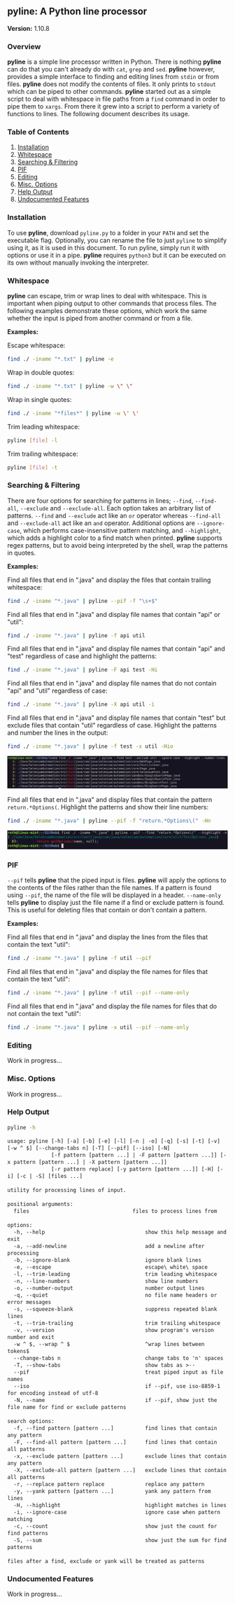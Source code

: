 ## pyline: A Python line processor

**Version:** 1.10.8

### Overview

**pyline** is a simple line processor written in Python. There is nothing **pyline** can do that you can't already do
with `cat`, `grep` and `sed`. **pyline** however, provides a simple interface to finding and editing lines from `stdin`
or from files. **pyline** does not modify the contents of files. It only prints to `stdout` which can be piped to other
commands. **pyline** started out as a simple script to deal with whitespace in file paths from a `find` command in
order to pipe them to `xargs`. From there it grew into a script to perform a variety of functions to lines. The
following document describes its usage.

### Table of Contents

1. [Installation](#Installation)
2. [Whitespace](#Whitespace)
3. [Searching & Filtering](#Searching--Filtering)
4. [PIF](#PIF)
5. [Editing](#Editing)
6. [Misc. Options](#Misc-Options)
7. [Help Output](#Help-Output)
8. [Undocumented Features](#Undocumented-Features)

### Installation

To use **pyline**, download `pyline.py` to a folder in your `PATH` and set the executable flag. Optionally, you can
rename the file to just `pyline` to simplify using it, as it is used in this document. To run pyline, simply run it with
options or use it in a pipe. **pyline** requires `python3` but it can be executed on its own without manually invoking
the interpreter.

### Whitespace

**pyline** can escape, trim or wrap lines to deal with whitespace. This is important when piping output to other
commands that process files. The following examples demonstrate these options, which work the same whether the input is
piped from another command or from a file.

**Examples:**

Escape whitespace:

```bash
find ./ -iname "*.txt" | pyline -e
```

Wrap in double quotes:

```bash
find ./ -iname "*.txt" | pyline -w \" \"
```

Wrap in single quotes:

```bash
find ./ -iname "*files*" | pyline -w \' \'
```

Trim leading whitespace:

```bash
pyline [file] -l
```

Trim trailing whitespace:

```bash
pyline [file] -t
```

### Searching & Filtering

There are four options for searching for patterns in lines; `--find`, `--find-all`, `--exclude` and `--exclude-all`.
Each option takes an arbitrary list of patterns. `--find` and `--exclude` act like an `or` operator whereas `--find-all`
and `--exclude-all` act like an `and` operator. Additional options are `--ignore-case`, which performs case-insensitive
pattern matching, and `--highlight`, which adds a highlight color to a find match when printed. **pyline** supports
regex patterns, but to avoid being interpreted by the shell, wrap the patterns in quotes.

**Examples:**

Find all files that end in ".java" and display the files that contain trailing whitespace:

```bash
find ./ -iname "*.java" | pyline --pif -f "\s+$"
```

Find all files that end in ".java" and display file names that contain "api" or "util":

```bash
find ./ -iname "*.java" | pyline -f api util
```

Find all files that end in ".java" and display file names that contain "api" and "test" regardless of case and highlight
the
patterns:

```bash
find ./ -iname "*.java" | pyline -F api test -Hi
```

Find all files that end in ".java" and display file names that do not contain "api" and "util" regardless of case:

```bash
find ./ -iname "*.java" | pyline -X api util -i
```

Find all files that end in ".java" and display file names that contain "test" but exclude files that contain "util"
regardless of case. Highlight the patterns and number the lines in the output:

```bash
find ./ -iname "*.java" | pyline -f test -x util -Hio
```

![find.png](./screenshots/find.png)

Find all files that end in ".java" and display files that contain the pattern `return.*Options(`. Highlight the patterns
and show their line numbers:

```bash
find ./ -iname "*.java" | pyline --pif -f "return.*Options\(" -Hn
```

![find.png](./screenshots/find-regex.png)

### PIF

`--pif` tells **pyline** that the piped input is files. **pyline** will apply the options to the contents of the files
rather than the file names. If a pattern is found using `--pif`, the name of the file will be displayed in a header.
`--name-only` tells **pyline** to display just the file name if a find or exclude pattern is found. This is useful for
deleting files that contain or don't contain a pattern.

**Examples:**

Find all files that end in ".java" and display the lines from the files that contain the text "util":

```bash
find ./ -iname "*.java" | pyline -f util --pif
```

Find all files that end in ".java" and display the file names for files that contain the text "util":

```bash
find ./ -iname "*.java" | pyline -f util --pif --name-only
```

Find all files that end in ".java" and display the file names for files that do not contain the text "util":

```bash
find ./ -iname "*.java" | pyline -x util --pif --name-only
```

### Editing

Work in progress...

### Misc. Options

Work in progress...

### Help Output

```bash
pyline -h
```

```
usage: pyline [-h] [-a] [-b] [-e] [-l] [-n | -o] [-q] [-s] [-t] [-v] [-w ^ $] [--change-tabs n] [-T] [--pif] [--iso] [-N]
              [-f pattern [pattern ...] | -F pattern [pattern ...]] [-x pattern [pattern ...] | -X pattern [pattern ...]]
              [-r pattern replace] [-y pattern [pattern ...]] [-H] [-i] [-c | -S] [files ...]

utility for processing lines of input.

positional arguments:
  files                                 files to process lines from

options:
  -h, --help                                show this help message and exit
  -a, --add-newline                         add a newline after processing
  -b, --ignore-blank                        ignore blank lines
  -e, --escape                              escape\ white\ space
  -l, --trim-leading                        trim leading whitespace
  -n, --line-numbers                        show line numbers
  -o, --number-output                       number output lines
  -q, --quiet                               no file name headers or error messages
  -s, --squeeze-blank                       suppress repeated blank lines
  -t, --trim-trailing                       trim trailing whitespace
  -v, --version                             show program's version number and exit
  -w ^ $, --wrap ^ $                        ^wrap lines between tokens$
  --change-tabs n                           change tabs to 'n' spaces
  -T, --show-tabs                           show tabs as >··
  --pif                                     treat piped input as file names
  --iso                                     if --pif, use iso-8859-1 for encoding instead of utf-8
  -N, --name                                if --pif, show just the file name for find or exclude patterns

search options:
  -f, --find pattern [pattern ...]          find lines that contain any pattern
  -F, --find-all pattern [pattern ...]      find lines that contain all patterns
  -x, --exclude pattern [pattern ...]       exclude lines that contain any pattern
  -X, --exclude-all pattern [pattern ...]   exclude lines that contain all patterns
  -r, --replace pattern replace             replace any pattern
  -y, --yank pattern [pattern ...]          yank any pattern from lines
  -H, --highlight                           highlight matches in lines
  -i, --ignore-case                         ignore case when pattern matching
  -c, --count                               show just the count for find patterns
  -S, --sum                                 show just the sum for find patterns

files after a find, exclude or yank will be treated as patterns
```

### Undocumented Features

Work in progress...
